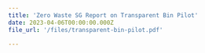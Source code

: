 ```yaml
---
title: 'Zero Waste SG Report on Transparent Bin Pilot'
date: 2023-04-06T00:00:00.000Z
file_url: '/files/transparent-bin-pilot.pdf'

---
```


